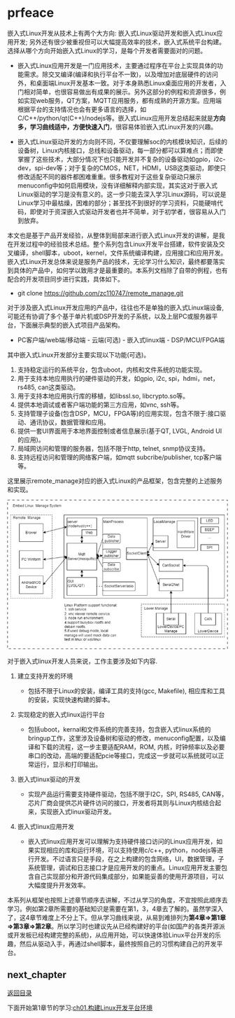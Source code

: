 # prfeace

嵌入式Linux开发从技术上有两个大方向: 嵌入式Linux驱动开发和嵌入式Linux应用开发; 另外还有很少被重视但可以大幅提高效率的技术，嵌入式系统平台构建。选择从哪个方向开始嵌入式Linux的学习，是每个开发者需要面对的问题。

- 嵌入式Linux应用开发是一门应用技术，主要通过程序在平台上实现具体的功能需求。除交叉编译(编译和执行平台不一致)，以及增加对底层硬件的访问外，和桌面端Linux开发基本一致。对于本身熟悉Linux桌面应用的开发者，入门相对简单，也很容易做出有成果的展示。另外这部分的例程和资源很多，例如实现web服务，QT方案，MQTT应用服务，都有成熟的开源方案。应用端根据平台的支持情况也会有更多语言的选择，如C/C++/python/qt(C++)/nodejs等。嵌入式Linux应用开发总结起来就是**方向多，学习曲线适中，方便快速入门**，很容易体验嵌入式Linux开发的兴趣。

- 嵌入式Linux驱动开发的方向则不同，不仅要理解soc的内核模块知识，后续的设备树，Linux内核接口，总线和设备驱动，每一部分都可以算难点；而即使掌握了这些技术，大部分情况下也只能开发并不复杂的设备驱动如gpio，i2c-dev，spi-dev等；对于复杂的CMOS，NET，HDMI，USB这类驱动，即使只修改适配不同的器件都困难重重。很多教程对于这些复杂驱动只展示menuconfig中如何启用模块，没有详细解释内部实现，其实这对于嵌入式Linux驱动的学习是没有意义的。这一步只能去深入学习Linux源码，可以说是Linux学习中最枯燥，困难的部分；甚至找不到很好的学习资料，只能硬啃代码，即使对于资深嵌入式驱动开发者也并不简单，对于初学者，很容易从入门到放弃。

本文也是基于产品开发经验，从整体到局部来进行嵌入式Linux开发的讲解，是我在开发过程中的经验技术总结。整个系列包含Linux开发平台搭建，软件安装及交叉编译，shell脚本，uboot，kernel，文件系统编译构建，应用接口和应用开发。嵌入式Linux开发总体来说是服务产品的技术，无论学习什么知识，最终都要落实到具体的产品中，如何学以致用才是最重要的。本系列文档除了自带的例程，也有配合的开发项目同步进行实践，具体如下。

- git clone <https://github.com/zc110747/remote_manage.git>

对于涉及嵌入式Linux开发应用的产品中，往往也不是单独的嵌入式Linux端设备, 可能还有协调了多个基于单片机或DSP开发的子系统，以及上层PC或服务器平台，下面展示典型的嵌入式项目产品架构。

- PC客户端/web端/移动端 - 云端(可选) - 嵌入式linux端 - DSP/MCU/FPGA端

其中嵌入式Linux开发部分主要实现以下功能(可选)。

1. 支持稳定运行的系统平台，包含uboot，内核和文件系统的功能实现。
2. 用于支持本地应用执行的硬件驱动的开发，如gpio, i2c, spi，hdmi，net，rs485, can这类驱动。
3. 用于支持本地应用执行库的移植，如libssl.so, libcrypto.so等。
4. 提供本地调试或者客户端功能的第三方应用，如vnc, ssh等。
5. 支持管理子设备(包含DSP，MCU，FPGA等)的应用实现，包含不限于:接口驱动、通讯协议，数据管理和应用。
6. 提供一套UI界面用于本地界面控制或者信息展示(基于QT, LVGL, Android UI的应用)。
7. 局域网访问和管理的服务器，包括不限于http, telnet, snmp协议支持。
8. 支持远程访问和管理的网络客户端，如mqtt subcribe/publisher, tcp客户端等。

这里展示remote_manage对应的嵌入式Linux的产品框架，包含完整的上述服务和实现。

![image](image/mainFrame.png)

对于嵌入式linux开发人员来说，工作主要涉及如下内容.

1. 建立支持开发的环境

    - 包括不限于Linux的安装，编译工具的支持(gcc, Makefile), 相应库和工具的安装，实现快速构建的脚本。

2. 实现稳定的嵌入式linux运行平台

    - 包括uboot，kernal和文件系统的完善支持，包含嵌入式linux系统的bringup工作，这里涉及设备树和驱动的修改，menuconfig配置，以及编译和下载的流程，这一步主要适配RAM，ROM, 内核，时钟频率以及必要串口的改动，高端的要适配pcie等接口，完成这一步就可以系统就可以正常运行，显示和打印输出。

3. 嵌入式linux驱动的开发

    - 实现产品运行需要支持硬件驱动，包括不限于I2C，SPI, RS485, CAN等，芯片厂商会提供芯片硬件访问的接口，开发者将其则与Linux内核结合起来，实现嵌入式linux驱动开发。

4. 嵌入式linux应用开发

    - 嵌入式linux应用开发可以理解为支持硬件接口访问的Linux应用开发，如果实现相应的库和运行环境，可以支持使用c/c++, python，nodejs等进行开发。不过语言只是手段，在之上构建的包含网络，UI，数据管理，子系统管理，调试和日志接口才是应用开发的的重点。Linux应用开发主要包含自己实现部分和开源代码集成部分，如果能妥善的使用开源项目，可以大幅度提升开发效率。

本系列从框架也按照上述章节顺序去讲解，不过从学习的角度，不宜按照此顺序去学习。例如第2章所需要的基础知识是需要在第1，3，4章去了解的。虽然学深入了，这4章节难度上不分上下。但从学习曲线来说，从易到难排列为**第4章=>第1章=>第3章=>第2章**。所以学习时也建议先从已经构建好的平台(如国产的各类开源派或开发板已经构建完整的系统)，从应用开始，可以快速体验Linux平台开发的乐趣，然后从驱动入手，再通过shell脚本，最终按照自己的习惯构建自己的开发平台。

## next_chapter

[返回目录](./SUMMARY.md)

下面开始第1章节的学习:[ch01.构建Linux开发平台环境](./ch01-00.platform_env_struct.md)
